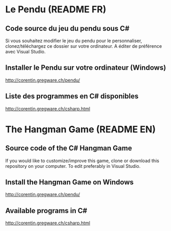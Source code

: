 Le Pendu (README FR)
=====

Code source du jeu du pendu sous C#
-----
Si vous souhaitez modifier le jeu du pendu pour le personnaliser, clonez/téléchargez ce dossier sur votre ordinateur. A éditer de préférence avec Visual Studio.

Installer le Pendu sur votre ordinateur (Windows)
-----
http://corentin.gregware.ch/pendu/

Liste des programmes en C# disponibles
-----
http://corentin.gregware.ch/csharp.html



The Hangman Game (README EN)
=====

Source code of the C# Hangman Game
-----
If you would like to customize/improve this game, clone or download this repository on your computer. To edit preferably in Visual Studio.

Install the Hangman Game on Windows
-----
http://corentin.gregware.ch/pendu/

Available programs in C#
-----
http://corentin.gregware.ch/csharp.html
